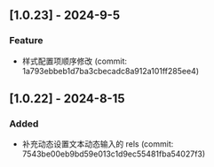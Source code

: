 ## [1.0.23] - 2024-9-5

### Feature

- 样式配置项顺序修改 (commit: 1a793ebbeb1d7ba3cbecadc8a912a101ff285ee4)

## [1.0.22] - 2024-8-15

### Added

- 补充动态设置文本动态输入的 rels (commit: 7543be00eb9bd59e013c1d9ec55481fba54027f3)
